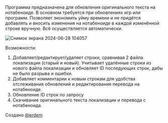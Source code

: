Программа предназначена для обновления оригинального текста на нотабеноиде. 
В основном требуется при обновлениях игр или программ. 
Позволяет экономить уйму времени и не придётся добавлять и вносить изменения на нотабеноиде в каждой изменённой строке вручную. 
Всё осуществляется автоматически.

![Снимок экрана 2024-06-28 104057](https://github.com/chromKa/Notabenoid_Tool/assets/19959081/4f343d75-6f21-45f9-80ec-54f8b576df58)


Возможности:

1. Добавляет/редактирует/удаляет строки, сравнивая 2 файла локализации (старый и новый). Учитывает удалённые строки из нового файла локализации и обновляет ID последующих строк, дабы не было разрыва и ошибки.
2. Добавляет комментарии к новым строкам для удобства отслеживания обновлений и редактирования перевода на нотабеноиде.
3. Обновление ID строк по запросу
4. Скачивание оригинального текста локализации и перевода с нотабеноида.

Создано [@erdem](https://github.com/erdem1999erdem)
